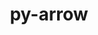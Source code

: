 ---
title: "py-arrow"
layout: cache
categories: [package, develop]
meta: {"compilers": ["none"], "num_specs": 138, "num_specs_by_stack": {"data-vis-sdk": 48, "e4s": 3, "e4s-neoverse-v2": 45, "root": 138}, "oss": ["ubuntu20.04", "ubuntu22.04"], "platforms": ["linux"], "stacks": ["data-vis-sdk", "e4s", "e4s-neoverse-v2", "root"], "targets": ["neoverse_v2", "x86_64_v3"], "versions": ["1.2.3"]}
spec_details: [{"compiler": "none", "hash": "22plrtfpf4dzoxknuzrs3kkp5uvxbq6p", "os": "ubuntu20.04", "platform": "linux", "size": "-", "stacks": ["data-vis-sdk", "root"], "target": "x86_64_v3", "variants": ["build_system=python_pip"], "versions": ["1.2.3"]}, {"compiler": "none", "hash": "235qayt3jwuzc66nlsvmhbfxmzz77dji", "os": "ubuntu22.04", "platform": "linux", "size": "-", "stacks": ["e4s-neoverse-v2", "root"], "target": "neoverse_v2", "variants": ["build_system=python_pip"], "versions": ["1.2.3"]}, {"compiler": "none", "hash": "26vn3tqk7wsdb3dnv5mc2jm2ouqfqwkr", "os": "ubuntu22.04", "platform": "linux", "size": "-", "stacks": ["root"], "target": "x86_64_v3", "variants": ["build_system=python_pip"], "versions": ["1.2.3"]}, {"compiler": "none", "hash": "273lulf7ntp3xiqus7qe4htapnzhqtpj", "os": "ubuntu22.04", "platform": "linux", "size": "-", "stacks": ["e4s-neoverse-v2", "root"], "target": "neoverse_v2", "variants": ["build_system=python_pip"], "versions": ["1.2.3"]}, {"compiler": "none", "hash": "27obo3djqdnjimgx56txlqzkw2x4aaeq", "os": "ubuntu22.04", "platform": "linux", "size": "-", "stacks": ["e4s-neoverse-v2", "root"], "target": "neoverse_v2", "variants": ["build_system=python_pip"], "versions": ["1.2.3"]}, {"compiler": "none", "hash": "2diy3nftmbmu4ldud7hvgy4rv5pory5c", "os": "ubuntu22.04", "platform": "linux", "size": "-", "stacks": ["root"], "target": "x86_64_v3", "variants": ["build_system=python_pip"], "versions": ["1.2.3"]}, {"compiler": "none", "hash": "2ijqzxezsc3pisnhogpjdwxlmz257qcf", "os": "ubuntu22.04", "platform": "linux", "size": "-", "stacks": ["root"], "target": "x86_64_v3", "variants": ["build_system=python_pip"], "versions": ["1.2.3"]}, {"compiler": "none", "hash": "2ikdrh6t5poh5ifxiztszj2zpzcqq3wd", "os": "ubuntu20.04", "platform": "linux", "size": "-", "stacks": ["data-vis-sdk", "root"], "target": "x86_64_v3", "variants": ["build_system=python_pip"], "versions": ["1.2.3"]}, {"compiler": "none", "hash": "2lsvh2qofn2tqpurvmcbj7d3ljvnjrqj", "os": "ubuntu22.04", "platform": "linux", "size": "-", "stacks": ["root"], "target": "x86_64_v3", "variants": ["build_system=python_pip"], "versions": ["1.2.3"]}, {"compiler": "none", "hash": "2r3j6hpz4sawmkmlt64xhwlpaax6zeo5", "os": "ubuntu22.04", "platform": "linux", "size": "-", "stacks": ["root"], "target": "x86_64_v3", "variants": ["build_system=python_pip"], "versions": ["1.2.3"]}, {"compiler": "none", "hash": "3f44mbrcscvfnf2edhvyggw6ccbci3pl", "os": "ubuntu20.04", "platform": "linux", "size": "-", "stacks": ["data-vis-sdk", "root"], "target": "x86_64_v3", "variants": ["build_system=python_pip"], "versions": ["1.2.3"]}, {"compiler": "none", "hash": "3yzotseyfdvju6nsu7aphh77uj5f32nf", "os": "ubuntu22.04", "platform": "linux", "size": "-", "stacks": ["e4s-neoverse-v2", "root"], "target": "neoverse_v2", "variants": ["build_system=python_pip"], "versions": ["1.2.3"]}, {"compiler": "none", "hash": "4iha26k5ngwmmkoni3ej22kz7a6sw5lq", "os": "ubuntu22.04", "platform": "linux", "size": "-", "stacks": ["e4s-neoverse-v2", "root"], "target": "neoverse_v2", "variants": ["build_system=python_pip"], "versions": ["1.2.3"]}, {"compiler": "none", "hash": "4tvny2q7f7o3dkatar6wlpvicwc6m2wm", "os": "ubuntu20.04", "platform": "linux", "size": "-", "stacks": ["data-vis-sdk", "root"], "target": "x86_64_v3", "variants": ["build_system=python_pip"], "versions": ["1.2.3"]}, {"compiler": "none", "hash": "5755zez4gjfrndhwke44oboxqi4itl7p", "os": "ubuntu22.04", "platform": "linux", "size": "-", "stacks": ["root"], "target": "x86_64_v3", "variants": ["build_system=python_pip"], "versions": ["1.2.3"]}, {"compiler": "none", "hash": "5gii6s3y4bbs2z66an4p5gxgeshyc7c4", "os": "ubuntu22.04", "platform": "linux", "size": "-", "stacks": ["root"], "target": "x86_64_v3", "variants": ["build_system=python_pip"], "versions": ["1.2.3"]}, {"compiler": "none", "hash": "5odvc52cq3rol62cipjzwbuworz4bgka", "os": "ubuntu22.04", "platform": "linux", "size": "-", "stacks": ["root"], "target": "x86_64_v3", "variants": ["build_system=python_pip"], "versions": ["1.2.3"]}, {"compiler": "none", "hash": "5rde2larp4kgrdggdv2k6h46xxv24unp", "os": "ubuntu20.04", "platform": "linux", "size": "-", "stacks": ["data-vis-sdk", "root"], "target": "x86_64_v3", "variants": ["build_system=python_pip"], "versions": ["1.2.3"]}, {"compiler": "none", "hash": "6fq7ekzrjikjgonk62h4daz64vdjoweb", "os": "ubuntu22.04", "platform": "linux", "size": "-", "stacks": ["e4s-neoverse-v2", "root"], "target": "neoverse_v2", "variants": ["build_system=python_pip"], "versions": ["1.2.3"]}, {"compiler": "none", "hash": "6psvaz2ortf3kogcyin5sepcbzlq6iiu", "os": "ubuntu20.04", "platform": "linux", "size": "-", "stacks": ["data-vis-sdk", "root"], "target": "x86_64_v3", "variants": ["build_system=python_pip"], "versions": ["1.2.3"]}, {"compiler": "none", "hash": "6sentzvzgv5uyjiclsymq2xoieexuskx", "os": "ubuntu22.04", "platform": "linux", "size": "-", "stacks": ["e4s-neoverse-v2", "root"], "target": "neoverse_v2", "variants": ["build_system=python_pip"], "versions": ["1.2.3"]}, {"compiler": "none", "hash": "6v5fr63rh4j6rzsceyedeqwehydqiknl", "os": "ubuntu22.04", "platform": "linux", "size": "-", "stacks": ["root"], "target": "x86_64_v3", "variants": ["build_system=python_pip"], "versions": ["1.2.3"]}, {"compiler": "none", "hash": "6vdgbs5gwg4ncblpk7refcxvoumw5efn", "os": "ubuntu22.04", "platform": "linux", "size": "-", "stacks": ["e4s-neoverse-v2", "root"], "target": "neoverse_v2", "variants": ["build_system=python_pip"], "versions": ["1.2.3"]}, {"compiler": "none", "hash": "73lgrc3e4giorp2cxzgrynv4b2ousrl7", "os": "ubuntu20.04", "platform": "linux", "size": "-", "stacks": ["data-vis-sdk", "root"], "target": "x86_64_v3", "variants": ["build_system=python_pip"], "versions": ["1.2.3"]}, {"compiler": "none", "hash": "75rsnpmviuysfbzec6jyrbyoqg7swuuy", "os": "ubuntu22.04", "platform": "linux", "size": "-", "stacks": ["root"], "target": "x86_64_v3", "variants": ["build_system=python_pip"], "versions": ["1.2.3"]}, {"compiler": "none", "hash": "76ujpz6ovx7i3ngfuehf7oknujvfcrhn", "os": "ubuntu22.04", "platform": "linux", "size": "-", "stacks": ["root"], "target": "x86_64_v3", "variants": ["build_system=python_pip"], "versions": ["1.2.3"]}, {"compiler": "none", "hash": "7curimcmsxiyllzacbc6ocowicuk3dx4", "os": "ubuntu22.04", "platform": "linux", "size": "-", "stacks": ["root"], "target": "x86_64_v3", "variants": ["build_system=python_pip"], "versions": ["1.2.3"]}, {"compiler": "none", "hash": "7dxvwyjff4c47ot6h33243xwnz5clg7d", "os": "ubuntu20.04", "platform": "linux", "size": "-", "stacks": ["data-vis-sdk", "root"], "target": "x86_64_v3", "variants": ["build_system=python_pip"], "versions": ["1.2.3"]}, {"compiler": "none", "hash": "7zop4a23z5n4df2ssih7f3lfdxirdrig", "os": "ubuntu20.04", "platform": "linux", "size": "-", "stacks": ["data-vis-sdk", "root"], "target": "x86_64_v3", "variants": ["build_system=python_pip"], "versions": ["1.2.3"]}, {"compiler": "none", "hash": "a2oczby2257f7jgpmz5xy576qrg3yxki", "os": "ubuntu22.04", "platform": "linux", "size": "-", "stacks": ["root"], "target": "x86_64_v3", "variants": ["build_system=python_pip"], "versions": ["1.2.3"]}, {"compiler": "none", "hash": "aa5yiefwwp6krc5shwbzw4jzkbbxzm55", "os": "ubuntu20.04", "platform": "linux", "size": "-", "stacks": ["data-vis-sdk", "root"], "target": "x86_64_v3", "variants": ["build_system=python_pip"], "versions": ["1.2.3"]}, {"compiler": "none", "hash": "ah4smuj5kjekf2aajfqi42jhp3vphtym", "os": "ubuntu22.04", "platform": "linux", "size": "-", "stacks": ["e4s-neoverse-v2", "root"], "target": "neoverse_v2", "variants": ["build_system=python_pip"], "versions": ["1.2.3"]}, {"compiler": "none", "hash": "ahtrwxzr62tiwyvaqlldofpx73ack76q", "os": "ubuntu22.04", "platform": "linux", "size": "-", "stacks": ["root"], "target": "x86_64_v3", "variants": ["build_system=python_pip"], "versions": ["1.2.3"]}, {"compiler": "none", "hash": "b3lfa6igh6jh44ap2lxvsf4qes5ki2we", "os": "ubuntu22.04", "platform": "linux", "size": "-", "stacks": ["e4s-neoverse-v2", "root"], "target": "neoverse_v2", "variants": ["build_system=python_pip"], "versions": ["1.2.3"]}, {"compiler": "none", "hash": "b3lorqf6a7kgok2kzsxtwxnq723sn5nx", "os": "ubuntu22.04", "platform": "linux", "size": "-", "stacks": ["root"], "target": "x86_64_v3", "variants": ["build_system=python_pip"], "versions": ["1.2.3"]}, {"compiler": "none", "hash": "bho7rfv373e2entff3xbz5dsjgmteuq4", "os": "ubuntu22.04", "platform": "linux", "size": "-", "stacks": ["e4s-neoverse-v2", "root"], "target": "neoverse_v2", "variants": ["build_system=python_pip"], "versions": ["1.2.3"]}, {"compiler": "none", "hash": "bkzqgd66tzbpq4tnfz3dmaj5zmdi4ajs", "os": "ubuntu22.04", "platform": "linux", "size": "-", "stacks": ["e4s-neoverse-v2", "root"], "target": "neoverse_v2", "variants": ["build_system=python_pip"], "versions": ["1.2.3"]}, {"compiler": "none", "hash": "cay5og75zqwwcvgx7nlb5y2tebmruzjz", "os": "ubuntu20.04", "platform": "linux", "size": "-", "stacks": ["data-vis-sdk", "root"], "target": "x86_64_v3", "variants": ["build_system=python_pip"], "versions": ["1.2.3"]}, {"compiler": "none", "hash": "cfz5o4ddbaaeexaukczmempl6ma7tb4j", "os": "ubuntu22.04", "platform": "linux", "size": "-", "stacks": ["root"], "target": "x86_64_v3", "variants": ["build_system=python_pip"], "versions": ["1.2.3"]}, {"compiler": "none", "hash": "cj2rhvctlsmj6yjiakulcbzzoc43y5cb", "os": "ubuntu22.04", "platform": "linux", "size": "-", "stacks": ["e4s-neoverse-v2", "root"], "target": "neoverse_v2", "variants": ["build_system=python_pip"], "versions": ["1.2.3"]}, {"compiler": "none", "hash": "cjqofosvxoneiiefnfun3c5kszjctew4", "os": "ubuntu20.04", "platform": "linux", "size": "-", "stacks": ["data-vis-sdk", "root"], "target": "x86_64_v3", "variants": ["build_system=python_pip"], "versions": ["1.2.3"]}, {"compiler": "none", "hash": "ctpokqqspg37bcepbwortfnanzb65dio", "os": "ubuntu22.04", "platform": "linux", "size": "-", "stacks": ["e4s-neoverse-v2", "root"], "target": "neoverse_v2", "variants": ["build_system=python_pip"], "versions": ["1.2.3"]}, {"compiler": "none", "hash": "d64mn4r3quclqcj5xog7ql4gtymkqgxu", "os": "ubuntu20.04", "platform": "linux", "size": "-", "stacks": ["data-vis-sdk", "root"], "target": "x86_64_v3", "variants": ["build_system=python_pip"], "versions": ["1.2.3"]}, {"compiler": "none", "hash": "dcdwaepsn536usukklgqbx2kwndeefwb", "os": "ubuntu22.04", "platform": "linux", "size": "-", "stacks": ["e4s-neoverse-v2", "root"], "target": "neoverse_v2", "variants": ["build_system=python_pip"], "versions": ["1.2.3"]}, {"compiler": "none", "hash": "dmmence2tc2pzx2wsqoojufjgotnb5ba", "os": "ubuntu20.04", "platform": "linux", "size": "-", "stacks": ["data-vis-sdk", "root"], "target": "x86_64_v3", "variants": ["build_system=python_pip"], "versions": ["1.2.3"]}, {"compiler": "none", "hash": "dnt7lgfjpq2xggxrrthpbhcfl7cewt7j", "os": "ubuntu22.04", "platform": "linux", "size": "-", "stacks": ["root"], "target": "x86_64_v3", "variants": ["build_system=python_pip"], "versions": ["1.2.3"]}, {"compiler": "none", "hash": "dwnbninzouzwuo6zm34vdaj4ok3myf4p", "os": "ubuntu22.04", "platform": "linux", "size": "-", "stacks": ["e4s-neoverse-v2", "root"], "target": "neoverse_v2", "variants": ["build_system=python_pip"], "versions": ["1.2.3"]}, {"compiler": "none", "hash": "dxkk2e6cox4itsjjqf4j7cywd6sw3dav", "os": "ubuntu20.04", "platform": "linux", "size": "-", "stacks": ["data-vis-sdk", "root"], "target": "x86_64_v3", "variants": ["build_system=python_pip"], "versions": ["1.2.3"]}, {"compiler": "none", "hash": "dxrk7exerixypqhfzldaqrdh24ar2mnq", "os": "ubuntu22.04", "platform": "linux", "size": "-", "stacks": ["e4s-neoverse-v2", "root"], "target": "neoverse_v2", "variants": ["build_system=python_pip"], "versions": ["1.2.3"]}, {"compiler": "none", "hash": "e2nuvpxtwppk6rfozh4bmbz6mkgpx3ui", "os": "ubuntu22.04", "platform": "linux", "size": "-", "stacks": ["root"], "target": "x86_64_v3", "variants": ["build_system=python_pip"], "versions": ["1.2.3"]}, {"compiler": "none", "hash": "e4nm2nwunvmb3jrf75cgtexq5jze6oir", "os": "ubuntu22.04", "platform": "linux", "size": "-", "stacks": ["e4s-neoverse-v2", "root"], "target": "neoverse_v2", "variants": ["build_system=python_pip"], "versions": ["1.2.3"]}, {"compiler": "none", "hash": "eozgaqctxzueikedonw3wnlqukk34lul", "os": "ubuntu22.04", "platform": "linux", "size": "-", "stacks": ["root"], "target": "x86_64_v3", "variants": ["build_system=python_pip"], "versions": ["1.2.3"]}, {"compiler": "none", "hash": "f2phcejcg77soch7smgju2nawk744ktz", "os": "ubuntu22.04", "platform": "linux", "size": "-", "stacks": ["e4s-neoverse-v2", "root"], "target": "neoverse_v2", "variants": ["build_system=python_pip"], "versions": ["1.2.3"]}, {"compiler": "none", "hash": "fcv57lnuqndiob5hylgy3ezygww6c4wx", "os": "ubuntu22.04", "platform": "linux", "size": "-", "stacks": ["root"], "target": "x86_64_v3", "variants": ["build_system=python_pip"], "versions": ["1.2.3"]}, {"compiler": "none", "hash": "fe466ca7rusel2o3dgvjhchlwaqdjvqf", "os": "ubuntu22.04", "platform": "linux", "size": "-", "stacks": ["e4s-neoverse-v2", "root"], "target": "neoverse_v2", "variants": ["build_system=python_pip"], "versions": ["1.2.3"]}, {"compiler": "none", "hash": "felswmxd3imwz2nqlwigu3shmti56jb2", "os": "ubuntu20.04", "platform": "linux", "size": "-", "stacks": ["data-vis-sdk", "root"], "target": "x86_64_v3", "variants": ["build_system=python_pip"], "versions": ["1.2.3"]}, {"compiler": "none", "hash": "feq7woaf2t3wzmsce6kmqrhzndvz7n6b", "os": "ubuntu20.04", "platform": "linux", "size": "-", "stacks": ["data-vis-sdk", "root"], "target": "x86_64_v3", "variants": ["build_system=python_pip"], "versions": ["1.2.3"]}, {"compiler": "none", "hash": "fumq3ndlg4zbbolobwvh6dfs5bfons5o", "os": "ubuntu22.04", "platform": "linux", "size": "-", "stacks": ["e4s-neoverse-v2", "root"], "target": "neoverse_v2", "variants": ["build_system=python_pip"], "versions": ["1.2.3"]}, {"compiler": "none", "hash": "fy3vfzlu52rw5kpc7l3lusdxz2yo6uns", "os": "ubuntu22.04", "platform": "linux", "size": "-", "stacks": ["root"], "target": "x86_64_v3", "variants": ["build_system=python_pip"], "versions": ["1.2.3"]}, {"compiler": "none", "hash": "g4s7pkywckhizrrozrfd2dlewivlyony", "os": "ubuntu20.04", "platform": "linux", "size": "-", "stacks": ["data-vis-sdk", "root"], "target": "x86_64_v3", "variants": ["build_system=python_pip"], "versions": ["1.2.3"]}, {"compiler": "none", "hash": "g6fla2xyqxgtjnxjkpkgdryeqkbetbsn", "os": "ubuntu20.04", "platform": "linux", "size": "-", "stacks": ["data-vis-sdk", "root"], "target": "x86_64_v3", "variants": ["build_system=python_pip"], "versions": ["1.2.3"]}, {"compiler": "none", "hash": "gjhyfiwaz3guk2gaabj22mkbekfoc4mc", "os": "ubuntu20.04", "platform": "linux", "size": "-", "stacks": ["data-vis-sdk", "root"], "target": "x86_64_v3", "variants": ["build_system=python_pip"], "versions": ["1.2.3"]}, {"compiler": "none", "hash": "h6pcjrfb4kxkcdx5phm5733jua2dguia", "os": "ubuntu20.04", "platform": "linux", "size": "-", "stacks": ["data-vis-sdk", "root"], "target": "x86_64_v3", "variants": ["build_system=python_pip"], "versions": ["1.2.3"]}, {"compiler": "none", "hash": "hez4kllfhxjod4i3jlof2agxi6wkthjc", "os": "ubuntu22.04", "platform": "linux", "size": "-", "stacks": ["root"], "target": "x86_64_v3", "variants": ["build_system=python_pip"], "versions": ["1.2.3"]}, {"compiler": "none", "hash": "hh2cbzxhizne2zydm2x4fnssbqjbjsj4", "os": "ubuntu22.04", "platform": "linux", "size": "-", "stacks": ["root"], "target": "x86_64_v3", "variants": ["build_system=python_pip"], "versions": ["1.2.3"]}, {"compiler": "none", "hash": "hiyn3qnp47ojxbnag2qtuuox5hi5wd6y", "os": "ubuntu20.04", "platform": "linux", "size": "-", "stacks": ["data-vis-sdk", "root"], "target": "x86_64_v3", "variants": ["build_system=python_pip"], "versions": ["1.2.3"]}, {"compiler": "none", "hash": "hlcvubixygy543pqnlzcqlucdlui4ych", "os": "ubuntu20.04", "platform": "linux", "size": "-", "stacks": ["data-vis-sdk", "root"], "target": "x86_64_v3", "variants": ["build_system=python_pip"], "versions": ["1.2.3"]}, {"compiler": "none", "hash": "hnimrpl7cdltaj3m2prab2glcrqo77md", "os": "ubuntu22.04", "platform": "linux", "size": "-", "stacks": ["root"], "target": "x86_64_v3", "variants": ["build_system=python_pip"], "versions": ["1.2.3"]}, {"compiler": "none", "hash": "hp5a2bg6v3nswpyh55gplrn5q2j56d7j", "os": "ubuntu20.04", "platform": "linux", "size": "-", "stacks": ["data-vis-sdk", "root"], "target": "x86_64_v3", "variants": ["build_system=python_pip"], "versions": ["1.2.3"]}, {"compiler": "none", "hash": "hv3hrbye3nkegsox7swavetolscpgpjs", "os": "ubuntu20.04", "platform": "linux", "size": "-", "stacks": ["data-vis-sdk", "root"], "target": "x86_64_v3", "variants": ["build_system=python_pip"], "versions": ["1.2.3"]}, {"compiler": "none", "hash": "i4t3hlik4qlz7tdt6yyftutwrioh65n6", "os": "ubuntu22.04", "platform": "linux", "size": "-", "stacks": ["e4s-neoverse-v2", "root"], "target": "neoverse_v2", "variants": ["build_system=python_pip"], "versions": ["1.2.3"]}, {"compiler": "none", "hash": "ipyjwydcr2hdgwxmtdv35wszedh6vi4p", "os": "ubuntu22.04", "platform": "linux", "size": "-", "stacks": ["root"], "target": "x86_64_v3", "variants": ["build_system=python_pip"], "versions": ["1.2.3"]}, {"compiler": "none", "hash": "iqq2rlr7ltegsyi2ultlu4ii5zkys3tn", "os": "ubuntu20.04", "platform": "linux", "size": "-", "stacks": ["data-vis-sdk", "root"], "target": "x86_64_v3", "variants": ["build_system=python_pip"], "versions": ["1.2.3"]}, {"compiler": "none", "hash": "jfisexn5ir63pguvuzyt5s5job7cid63", "os": "ubuntu20.04", "platform": "linux", "size": "-", "stacks": ["data-vis-sdk", "root"], "target": "x86_64_v3", "variants": ["build_system=python_pip"], "versions": ["1.2.3"]}, {"compiler": "none", "hash": "jrrnrrl2vgx7iuo62dc2dihquwwby4ih", "os": "ubuntu20.04", "platform": "linux", "size": "-", "stacks": ["data-vis-sdk", "root"], "target": "x86_64_v3", "variants": ["build_system=python_pip"], "versions": ["1.2.3"]}, {"compiler": "none", "hash": "kbvldycfylfkfghgzefuftzentc5vwiw", "os": "ubuntu22.04", "platform": "linux", "size": "-", "stacks": ["e4s-neoverse-v2", "root"], "target": "neoverse_v2", "variants": ["build_system=python_pip"], "versions": ["1.2.3"]}, {"compiler": "none", "hash": "kgit72i4tajciihdzlsdlek7gcuej2om", "os": "ubuntu22.04", "platform": "linux", "size": "-", "stacks": ["e4s-neoverse-v2", "root"], "target": "neoverse_v2", "variants": ["build_system=python_pip"], "versions": ["1.2.3"]}, {"compiler": "none", "hash": "kpjkt3s56ilwdtkk6jsuo2kk3pav6qmq", "os": "ubuntu22.04", "platform": "linux", "size": "-", "stacks": ["e4s-neoverse-v2", "root"], "target": "neoverse_v2", "variants": ["build_system=python_pip"], "versions": ["1.2.3"]}, {"compiler": "none", "hash": "l5ut3wzdamgkeae5fsry37i6773hqsss", "os": "ubuntu22.04", "platform": "linux", "size": "-", "stacks": ["root"], "target": "x86_64_v3", "variants": ["build_system=python_pip"], "versions": ["1.2.3"]}, {"compiler": "none", "hash": "lkcyrfmj2tnqpabbrt3ldlmdh4bea4lu", "os": "ubuntu20.04", "platform": "linux", "size": "-", "stacks": ["data-vis-sdk", "root"], "target": "x86_64_v3", "variants": ["build_system=python_pip"], "versions": ["1.2.3"]}, {"compiler": "none", "hash": "mqs4fuuse5au7yphtxihm4g2bgqpsxzn", "os": "ubuntu20.04", "platform": "linux", "size": "-", "stacks": ["data-vis-sdk", "root"], "target": "x86_64_v3", "variants": ["build_system=python_pip"], "versions": ["1.2.3"]}, {"compiler": "none", "hash": "myyizldyjchulnpiqecfs65gzutqkiks", "os": "ubuntu22.04", "platform": "linux", "size": "-", "stacks": ["root"], "target": "x86_64_v3", "variants": ["build_system=python_pip"], "versions": ["1.2.3"]}, {"compiler": "none", "hash": "nhgaung4wvioed6cvcrbnce5hjhmot7j", "os": "ubuntu20.04", "platform": "linux", "size": "-", "stacks": ["data-vis-sdk", "root"], "target": "x86_64_v3", "variants": ["build_system=python_pip"], "versions": ["1.2.3"]}, {"compiler": "none", "hash": "nx5htnsnbqn3j2fo44co6dq3bue3hcaa", "os": "ubuntu20.04", "platform": "linux", "size": "-", "stacks": ["data-vis-sdk", "root"], "target": "x86_64_v3", "variants": ["build_system=python_pip"], "versions": ["1.2.3"]}, {"compiler": "none", "hash": "oaieqaxlkt54iaemabkcnl2jylxbjtuc", "os": "ubuntu22.04", "platform": "linux", "size": "-", "stacks": ["e4s-neoverse-v2", "root"], "target": "neoverse_v2", "variants": ["build_system=python_pip"], "versions": ["1.2.3"]}, {"compiler": "none", "hash": "og66scc4soikkgboemadwq5uoluep5el", "os": "ubuntu20.04", "platform": "linux", "size": "-", "stacks": ["data-vis-sdk", "root"], "target": "x86_64_v3", "variants": ["build_system=python_pip"], "versions": ["1.2.3"]}, {"compiler": "none", "hash": "oqig6vziazz2qh2msmr6u5gvriricclx", "os": "ubuntu22.04", "platform": "linux", "size": "-", "stacks": ["e4s-neoverse-v2", "root"], "target": "neoverse_v2", "variants": ["build_system=python_pip"], "versions": ["1.2.3"]}, {"compiler": "none", "hash": "ospnt7gd2tz2gevdr5hnttgjyarsmcro", "os": "ubuntu22.04", "platform": "linux", "size": "-", "stacks": ["e4s-neoverse-v2", "root"], "target": "neoverse_v2", "variants": ["build_system=python_pip"], "versions": ["1.2.3"]}, {"compiler": "none", "hash": "p7s3zzfyetzlgjmwq7jak7sripe5jdqi", "os": "ubuntu22.04", "platform": "linux", "size": "-", "stacks": ["e4s-neoverse-v2", "root"], "target": "neoverse_v2", "variants": ["build_system=python_pip"], "versions": ["1.2.3"]}, {"compiler": "none", "hash": "pfmvlxrr3tm3rpt24sv75apjpfqju5pr", "os": "ubuntu22.04", "platform": "linux", "size": "-", "stacks": ["root"], "target": "x86_64_v3", "variants": ["build_system=python_pip"], "versions": ["1.2.3"]}, {"compiler": "none", "hash": "plfuenizpzj52cow3wx7xsqvv6gqzmcg", "os": "ubuntu20.04", "platform": "linux", "size": "-", "stacks": ["data-vis-sdk", "root"], "target": "x86_64_v3", "variants": ["build_system=python_pip"], "versions": ["1.2.3"]}, {"compiler": "none", "hash": "prqo3cgb57fhnoizaeaxekxmmkceoahf", "os": "ubuntu22.04", "platform": "linux", "size": "-", "stacks": ["root"], "target": "x86_64_v3", "variants": ["build_system=python_pip"], "versions": ["1.2.3"]}, {"compiler": "none", "hash": "puoosfgznecfiv3fj5l4m5t4lgio3xcq", "os": "ubuntu20.04", "platform": "linux", "size": "-", "stacks": ["data-vis-sdk", "root"], "target": "x86_64_v3", "variants": ["build_system=python_pip"], "versions": ["1.2.3"]}, {"compiler": "none", "hash": "puwfzdm26sl5g3eacyfcvrdzv4l3bfs6", "os": "ubuntu20.04", "platform": "linux", "size": "-", "stacks": ["data-vis-sdk", "root"], "target": "x86_64_v3", "variants": ["build_system=python_pip"], "versions": ["1.2.3"]}, {"compiler": "none", "hash": "q2dst6tt6ezo5263yhlyoehydzssil54", "os": "ubuntu22.04", "platform": "linux", "size": "-", "stacks": ["e4s", "root"], "target": "x86_64_v3", "variants": ["build_system=python_pip"], "versions": ["1.2.3"]}, {"compiler": "none", "hash": "q4fivnqmytdof2exjlk242fjys4ou4er", "os": "ubuntu22.04", "platform": "linux", "size": "-", "stacks": ["e4s-neoverse-v2", "root"], "target": "neoverse_v2", "variants": ["build_system=python_pip"], "versions": ["1.2.3"]}, {"compiler": "none", "hash": "qgr7rvlvtlxwuuih2l6yogrsm4mthmvy", "os": "ubuntu20.04", "platform": "linux", "size": "-", "stacks": ["data-vis-sdk", "root"], "target": "x86_64_v3", "variants": ["build_system=python_pip"], "versions": ["1.2.3"]}, {"compiler": "none", "hash": "qlvgodungfbhkwnk7sxlxwwqi5zgh3e6", "os": "ubuntu20.04", "platform": "linux", "size": "-", "stacks": ["data-vis-sdk", "root"], "target": "x86_64_v3", "variants": ["build_system=python_pip"], "versions": ["1.2.3"]}, {"compiler": "none", "hash": "qlxd2udhj5lydio6j5dsgsfhpixt6mfa", "os": "ubuntu20.04", "platform": "linux", "size": "-", "stacks": ["data-vis-sdk", "root"], "target": "x86_64_v3", "variants": ["build_system=python_pip"], "versions": ["1.2.3"]}, {"compiler": "none", "hash": "qoeunb32rw2wj656msh6uomxqiyzpdas", "os": "ubuntu22.04", "platform": "linux", "size": "-", "stacks": ["root"], "target": "x86_64_v3", "variants": ["build_system=python_pip"], "versions": ["1.2.3"]}, {"compiler": "none", "hash": "rce3k43b3v44h7mwdtuaxixtchytb3wg", "os": "ubuntu22.04", "platform": "linux", "size": "-", "stacks": ["e4s-neoverse-v2", "root"], "target": "neoverse_v2", "variants": ["build_system=python_pip"], "versions": ["1.2.3"]}, {"compiler": "none", "hash": "rg73i6acghwvehtn576bhzu543zy2qgq", "os": "ubuntu22.04", "platform": "linux", "size": "-", "stacks": ["e4s-neoverse-v2", "root"], "target": "neoverse_v2", "variants": ["build_system=python_pip"], "versions": ["1.2.3"]}, {"compiler": "none", "hash": "ri6aj3vnyijahk4d7dxfqgrcsakjamua", "os": "ubuntu22.04", "platform": "linux", "size": "-", "stacks": ["root"], "target": "x86_64_v3", "variants": ["build_system=python_pip"], "versions": ["1.2.3"]}, {"compiler": "none", "hash": "rj5fe2ynyjugelx76lzmwx5crrqa5qi7", "os": "ubuntu22.04", "platform": "linux", "size": "-", "stacks": ["e4s-neoverse-v2", "root"], "target": "neoverse_v2", "variants": ["build_system=python_pip"], "versions": ["1.2.3"]}, {"compiler": "none", "hash": "rk5np4sjzznsqh45srzqxptdzri5qj7f", "os": "ubuntu20.04", "platform": "linux", "size": "-", "stacks": ["data-vis-sdk", "root"], "target": "x86_64_v3", "variants": ["build_system=python_pip"], "versions": ["1.2.3"]}, {"compiler": "none", "hash": "s22f7y4xzkdzcdx27sccx2alysq4wmcm", "os": "ubuntu22.04", "platform": "linux", "size": "-", "stacks": ["e4s-neoverse-v2", "root"], "target": "neoverse_v2", "variants": ["build_system=python_pip"], "versions": ["1.2.3"]}, {"compiler": "none", "hash": "s6nqf6nzinlxnwmeu454a3qkz42evfls", "os": "ubuntu20.04", "platform": "linux", "size": "-", "stacks": ["data-vis-sdk", "root"], "target": "x86_64_v3", "variants": ["build_system=python_pip"], "versions": ["1.2.3"]}, {"compiler": "none", "hash": "sorfu7ytipvg3atyajp6jybuoc7kpnkm", "os": "ubuntu20.04", "platform": "linux", "size": "-", "stacks": ["data-vis-sdk", "root"], "target": "x86_64_v3", "variants": ["build_system=python_pip"], "versions": ["1.2.3"]}, {"compiler": "none", "hash": "t7qfkvnjh3siifxk3ojkzdhs6eveli2v", "os": "ubuntu22.04", "platform": "linux", "size": "-", "stacks": ["e4s-neoverse-v2", "root"], "target": "neoverse_v2", "variants": ["build_system=python_pip"], "versions": ["1.2.3"]}, {"compiler": "none", "hash": "thgtbnug7tc55hhtv5btdgyvn4fdpjir", "os": "ubuntu22.04", "platform": "linux", "size": "-", "stacks": ["e4s-neoverse-v2", "root"], "target": "neoverse_v2", "variants": ["build_system=python_pip"], "versions": ["1.2.3"]}, {"compiler": "none", "hash": "tjrtkzlhwca5omirtmhlkm6n6bys6qfd", "os": "ubuntu22.04", "platform": "linux", "size": "-", "stacks": ["e4s-neoverse-v2", "root"], "target": "neoverse_v2", "variants": ["build_system=python_pip"], "versions": ["1.2.3"]}, {"compiler": "none", "hash": "u5hsj5e6l6wtp2lqppl4gqnp2kdcypj6", "os": "ubuntu22.04", "platform": "linux", "size": "-", "stacks": ["root"], "target": "x86_64_v3", "variants": ["build_system=python_pip"], "versions": ["1.2.3"]}, {"compiler": "none", "hash": "ui3bl3jyrny456eywnqscqkx6wi2ww3x", "os": "ubuntu22.04", "platform": "linux", "size": "-", "stacks": ["root"], "target": "x86_64_v3", "variants": ["build_system=python_pip"], "versions": ["1.2.3"]}, {"compiler": "none", "hash": "uxin2qmmkbrekfu6pc75kpdebavjanzt", "os": "ubuntu20.04", "platform": "linux", "size": "-", "stacks": ["data-vis-sdk", "root"], "target": "x86_64_v3", "variants": ["build_system=python_pip"], "versions": ["1.2.3"]}, {"compiler": "none", "hash": "v2scfoowadukpi3halrxg7a4zptpspdv", "os": "ubuntu22.04", "platform": "linux", "size": "-", "stacks": ["root"], "target": "x86_64_v3", "variants": ["build_system=python_pip"], "versions": ["1.2.3"]}, {"compiler": "none", "hash": "v2v6l2rx7ljzob267lg7whouhphqtvid", "os": "ubuntu22.04", "platform": "linux", "size": "-", "stacks": ["e4s-neoverse-v2", "root"], "target": "neoverse_v2", "variants": ["build_system=python_pip"], "versions": ["1.2.3"]}, {"compiler": "none", "hash": "va24qo4tevmkjp24nqu55u4mj5khlekn", "os": "ubuntu22.04", "platform": "linux", "size": "-", "stacks": ["e4s-neoverse-v2", "root"], "target": "neoverse_v2", "variants": ["build_system=python_pip"], "versions": ["1.2.3"]}, {"compiler": "none", "hash": "vijypn3r3eofjqhml2e43pj3zpusgpcj", "os": "ubuntu22.04", "platform": "linux", "size": "-", "stacks": ["root"], "target": "x86_64_v3", "variants": ["build_system=python_pip"], "versions": ["1.2.3"]}, {"compiler": "none", "hash": "viuqfgogk3r42npdef2o7r2vmmqidzus", "os": "ubuntu20.04", "platform": "linux", "size": "-", "stacks": ["data-vis-sdk", "root"], "target": "x86_64_v3", "variants": ["build_system=python_pip"], "versions": ["1.2.3"]}, {"compiler": "none", "hash": "vni4ztilld22xtpm6vwhu2jved3aaeow", "os": "ubuntu22.04", "platform": "linux", "size": "-", "stacks": ["root"], "target": "x86_64_v3", "variants": ["build_system=python_pip"], "versions": ["1.2.3"]}, {"compiler": "none", "hash": "vu5ofaqmx36y3hfqyczelwysabnhzglk", "os": "ubuntu22.04", "platform": "linux", "size": "-", "stacks": ["e4s-neoverse-v2", "root"], "target": "neoverse_v2", "variants": ["build_system=python_pip"], "versions": ["1.2.3"]}, {"compiler": "none", "hash": "w7gada6s6jyuhfjbb5z2qxrmbz3e7yjg", "os": "ubuntu20.04", "platform": "linux", "size": "-", "stacks": ["data-vis-sdk", "root"], "target": "x86_64_v3", "variants": ["build_system=python_pip"], "versions": ["1.2.3"]}, {"compiler": "none", "hash": "wlfzjuxpmclxznamyq2zquc2txaddmmr", "os": "ubuntu22.04", "platform": "linux", "size": "-", "stacks": ["e4s", "root"], "target": "x86_64_v3", "variants": ["build_system=python_pip"], "versions": ["1.2.3"]}, {"compiler": "none", "hash": "x36gtbdc6xlus26vyv4k2cdvetj7ng2q", "os": "ubuntu22.04", "platform": "linux", "size": "-", "stacks": ["e4s-neoverse-v2", "root"], "target": "neoverse_v2", "variants": ["build_system=python_pip"], "versions": ["1.2.3"]}, {"compiler": "none", "hash": "xgsqyt4ieo7kine35evgk52thuspqvtj", "os": "ubuntu20.04", "platform": "linux", "size": "-", "stacks": ["data-vis-sdk", "root"], "target": "x86_64_v3", "variants": ["build_system=python_pip"], "versions": ["1.2.3"]}, {"compiler": "none", "hash": "xub5a3jcwka6plokmifigcdodw5selwl", "os": "ubuntu22.04", "platform": "linux", "size": "-", "stacks": ["root"], "target": "x86_64_v3", "variants": ["build_system=python_pip"], "versions": ["1.2.3"]}, {"compiler": "none", "hash": "xxnpv7qa4qa54kw6bw5be7yq34h6oxos", "os": "ubuntu22.04", "platform": "linux", "size": "-", "stacks": ["root"], "target": "x86_64_v3", "variants": ["build_system=python_pip"], "versions": ["1.2.3"]}, {"compiler": "none", "hash": "xzcsp2eehghjodla3wj7ar5oyq63bl3d", "os": "ubuntu22.04", "platform": "linux", "size": "-", "stacks": ["e4s-neoverse-v2", "root"], "target": "neoverse_v2", "variants": ["build_system=python_pip"], "versions": ["1.2.3"]}, {"compiler": "none", "hash": "y23bbnty2numoibp2rd3t5ypbwb4rs4n", "os": "ubuntu22.04", "platform": "linux", "size": "-", "stacks": ["e4s-neoverse-v2", "root"], "target": "neoverse_v2", "variants": ["build_system=python_pip"], "versions": ["1.2.3"]}, {"compiler": "none", "hash": "y2lkmvbayzioibgddt7ieqjlzdmqzfed", "os": "ubuntu22.04", "platform": "linux", "size": "-", "stacks": ["root"], "target": "x86_64_v3", "variants": ["build_system=python_pip"], "versions": ["1.2.3"]}, {"compiler": "none", "hash": "ydsp5jbx5sri6sjovoxymkb2ro7k5v77", "os": "ubuntu22.04", "platform": "linux", "size": "-", "stacks": ["e4s", "root"], "target": "x86_64_v3", "variants": ["build_system=python_pip"], "versions": ["1.2.3"]}, {"compiler": "none", "hash": "yhildjkblqiwizk4itnljhr47i63adwb", "os": "ubuntu20.04", "platform": "linux", "size": "-", "stacks": ["data-vis-sdk", "root"], "target": "x86_64_v3", "variants": ["build_system=python_pip"], "versions": ["1.2.3"]}, {"compiler": "none", "hash": "yiqugsouuhjioc3vmus5cf64vjtxelqm", "os": "ubuntu20.04", "platform": "linux", "size": "-", "stacks": ["data-vis-sdk", "root"], "target": "x86_64_v3", "variants": ["build_system=python_pip"], "versions": ["1.2.3"]}, {"compiler": "none", "hash": "yye76646l6mp3mtkvizsxhbrtipthhws", "os": "ubuntu22.04", "platform": "linux", "size": "-", "stacks": ["root"], "target": "x86_64_v3", "variants": ["build_system=python_pip"], "versions": ["1.2.3"]}, {"compiler": "none", "hash": "z4lrya753nqaue2f4vhiuollvsukqxe7", "os": "ubuntu22.04", "platform": "linux", "size": "-", "stacks": ["e4s-neoverse-v2", "root"], "target": "neoverse_v2", "variants": ["build_system=python_pip"], "versions": ["1.2.3"]}, {"compiler": "none", "hash": "z7khgpr5ybp6l7yk3vzztgogucfk4tgl", "os": "ubuntu22.04", "platform": "linux", "size": "-", "stacks": ["root"], "target": "x86_64_v3", "variants": ["build_system=python_pip"], "versions": ["1.2.3"]}, {"compiler": "none", "hash": "zp7uloqyhtiobptzpi6csaf6jrscwncj", "os": "ubuntu22.04", "platform": "linux", "size": "-", "stacks": ["e4s-neoverse-v2", "root"], "target": "neoverse_v2", "variants": ["build_system=python_pip"], "versions": ["1.2.3"]}, {"compiler": "none", "hash": "zzl6wvcp6w5g5uvabunedfds375bl33e", "os": "ubuntu22.04", "platform": "linux", "size": "-", "stacks": ["root"], "target": "x86_64_v3", "variants": ["build_system=python_pip"], "versions": ["1.2.3"]}]
---